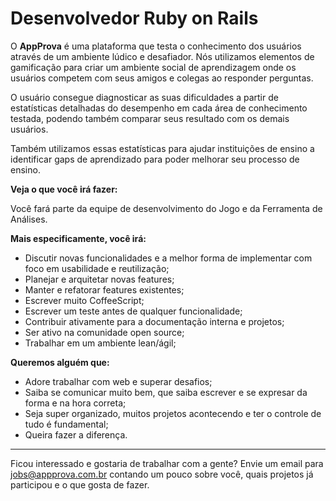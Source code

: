 # Desenvolvedor Ruby on Rails

O **AppProva** é uma plataforma que testa o conhecimento dos usuários através de um ambiente lúdico e desafiador. Nós utilizamos elementos de gamificação para criar um ambiente social de aprendizagem onde os usuários competem com seus amigos e colegas ao responder perguntas.

O usuário consegue diagnosticar as suas dificuldades a partir de estatísticas detalhadas do desempenho em cada área de conhecimento testada, podendo também comparar seus resultado com os demais usuários. 

Também utilizamos essas estatísticas para ajudar instituições de ensino a identificar gaps de aprendizado para poder melhorar seu processo de ensino.

**Veja o que você irá fazer:**

Você fará parte da equipe de desenvolvimento do Jogo e da Ferramenta de Análises.

**Mais especificamente, você irá:**

- Discutir novas funcionalidades e a melhor forma de implementar com foco em usabilidade e reutilização;
- Planejar e arquitetar novas features;
- Manter e refatorar features existentes;
- Escrever muito CoffeeScript;
- Escrever um teste antes de qualquer funcionalidade;
- Contribuir ativamente para a documentação interna e projetos;
- Ser ativo na comunidade open source;
- Trabalhar em um ambiente lean/ágil;

**Queremos alguém que:**

- Adore trabalhar com web e superar desafios;
- Saiba se comunicar muito bem, que saiba escrever e se expresar da forma e na hora correta;
- Seja super organizado, muitos projetos acontecendo e ter o controle de tudo é fundamental;
- Queira fazer a diferença.

----------------------------------------------------------------

Ficou interessado e gostaria de trabalhar com a gente? Envie um email para jobs@appprova.com.br contando um pouco sobre você, quais projetos já participou e o que gosta de fazer.